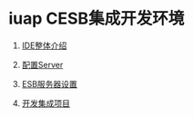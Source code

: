  # iuap CESB集成开发环境


1. [IDE整体介绍](#/cesb/articles/cesb/6-/zheng_ti_jie_shao.html)

2. [配置Server](#/cesb/articles/cesb/6-/pei_zhi_server.html)

3. [ESB服务器设置](#/cesb/articles/cesb/6-/server_she_zhi.html)

4. [开发集成项目](#/cesb/articles/cesb/6-/kai_fa_ji_cheng.html)
